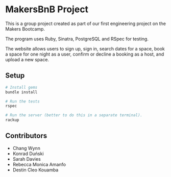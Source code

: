 # MakersBnB Project 

This is a group project created as part of our first engineering project on the Makers Bootcamp. 

The program uses Ruby, Sinatra, PostgreSQL and RSpec for testing. 

The website allows users to sign up, sign in, search dates for a space, book a space for one night as a user, confirm or decline a booking as a host, and upload a new space.

## Setup

```bash
# Install gems
bundle install

# Run the tests
rspec

# Run the server (better to do this in a separate terminal).
rackup
```
## Contributors 

- Chang Wynn
- Konrad Duński
- Sarah Davies
- Rebecca Monica Amanfo
- Destin Cleo Kouamba 
